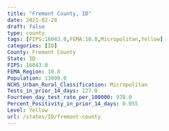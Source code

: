 ```yaml
---
title: "Fremont County, ID"
date: 2021-02-28
draft: false
type: county
tags: [FIPS:16043.0,FEMA:10.0,Micropolitan,Yellow]
categories: [ID]
County: Fremont County
State: ID
FIPS: 16043.0
FEMA_Region: 10.0
Population: 13099.0
NCHS_Urban_Rural_Classification: Micropolitan
Tests_in_prior_14_days: 127.0
Fourteen_day_test_rate_per_100000: 970.0
Percent_Positivity_in_prior_14_days: 0.055
Level: Yellow
url: /states/ID/fremont-county
---
```




